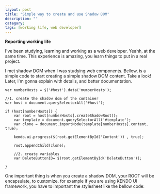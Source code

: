 ```yaml
---
layout: post
title: "Simple way to create and use Shadow DOM"
description: ""
category: 
tags: [working life, web developer]
---
```


**Reporting working life**

I've been studying, learning and working as a web developer. Yeahh, at the same time. This experience is amazing, you learn things to put in a real project. 

I met shadow DOM when I was studying web components. Bellow, is a simple code to start creating a simple shadow DOM content. Take a look! Later, I'm gonna explain with details, and better documentation.

    var numberHosts = $('#host').data('numberHosts');
    
    //1. create the shadow dom of the container
    var host = document.querySelectorAll('#host');

    if (host[numberHosts]) {
        var root = host[numberHosts].createShadowRoot();               
        var template = document.querySelectorAll('#template');
        var clone = document.importNode(template[numberHosts].content, true);
    
        kendo.ui.progress($(root.getElementById('Content')) , true);
    
        root.appendChild(clone);
    
        //2. create variables
        var DeleteButtonID= $(root.getElementById('DeleteButton'));  

    }
    

One important thing is when you create a shadow DOM, your ROOT will be encapsulate, to customize, for example if you are using KENDO UI framework, you have to important the stylesheet like the bellow code:

<style>

    /* to use external style sheets inside shadow dom */
    @import url('<%= Page.ResolveUrl("~/Content/kendo/kendo.common.min.css") %>');  
    @import url('<%= Page.ResolveUrl("~/Content/kendo/kendo.uniform.min.css") %>'); 
    @import url('<%= Page.ResolveUrl("~/XXXX/css/XXXX.kendo.css") %>'); 
    @import url('<%= Page.ResolveUrl("~/XXXX/css/Validation.css") %>');  
       
      .Content {
            width: 770px;
        }
</style        
    
** References and fonts: **   
[W3 Shadow DOM](https://www.w3.org/TR/shadow-dom/)
[HTML5 Rocks](http://www.html5rocks.com/en/tutorials/webcomponents/shadowdom/)

Merci! :)